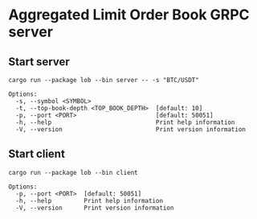 # Aggregated Limit Order Book GRPC server



## Start server
``cargo run --package lob --bin server -- -s "BTC/USDT"``

```
Options:
  -s, --symbol <SYMBOL>                  
  -t, --top-book-depth <TOP_BOOK_DEPTH>  [default: 10]
  -p, --port <PORT>                      [default: 50051]
  -h, --help                             Print help information
  -V, --version                          Print version information

```


## Start client
``cargo run --package lob --bin client``

```
Options:
  -p, --port <PORT>  [default: 50051]
  -h, --help         Print help information
  -V, --version      Print version information

```
